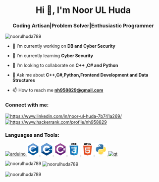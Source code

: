 <h1 align="center">Hi 👋, I'm Noor UL Huda</h1>
<h3 align="center">Coding Artisan|Problem Solver|Enthusiastic Programmer</h3>

<p align="left"> <img src="https://komarev.com/ghpvc/?username=noorulhuda789&label=Profile%20views&color=0e75b6&style=flat" alt="noorulhuda789" /> </p>

- 🔭 I’m currently working on **DB and Cyber Security**

- 🌱 I’m currently learning **Cyber Security**

- 👯 I’m looking to collaborate on **C++ ,C# and Python**

- 💬 Ask me about **C++,C#,Python,Frontend Development and Data Structures**

- 📫 How to reach me **nh958829@gmail.com**

<h3 align="left">Connect with me:</h3>
<p align="left">
<a href="https://linkedin.com/in/https://www.linkedin.com/in/noor-ul-huda-7b741a269/" target="blank"><img align="center" src="https://raw.githubusercontent.com/rahuldkjain/github-profile-readme-generator/master/src/images/icons/Social/linked-in-alt.svg" alt="https://www.linkedin.com/in/noor-ul-huda-7b741a269/" height="30" width="40" /></a>
<a href="https://www.hackerrank.com/https://www.hackerrank.com/profile/nh958829" target="blank"><img align="center" src="https://raw.githubusercontent.com/rahuldkjain/github-profile-readme-generator/master/src/images/icons/Social/hackerrank.svg" alt="https://www.hackerrank.com/profile/nh958829" height="30" width="40" /></a>
</p>

<h3 align="left">Languages and Tools:</h3>
<p align="left"> <a href="https://www.arduino.cc/" target="_blank" rel="noreferrer"> <img src="https://cdn.worldvectorlogo.com/logos/arduino-1.svg" alt="arduino" width="40" height="40"/> </a> <a href="https://www.cprogramming.com/" target="_blank" rel="noreferrer"> <img src="https://raw.githubusercontent.com/devicons/devicon/master/icons/c/c-original.svg" alt="c" width="40" height="40"/> </a> <a href="https://www.w3schools.com/cpp/" target="_blank" rel="noreferrer"> <img src="https://raw.githubusercontent.com/devicons/devicon/master/icons/cplusplus/cplusplus-original.svg" alt="cplusplus" width="40" height="40"/> </a> <a href="https://www.w3schools.com/cs/" target="_blank" rel="noreferrer"> <img src="https://raw.githubusercontent.com/devicons/devicon/master/icons/csharp/csharp-original.svg" alt="csharp" width="40" height="40"/> </a> <a href="https://www.w3schools.com/css/" target="_blank" rel="noreferrer"> <img src="https://raw.githubusercontent.com/devicons/devicon/master/icons/css3/css3-original-wordmark.svg" alt="css3" width="40" height="40"/> </a> <a href="https://www.w3.org/html/" target="_blank" rel="noreferrer"> <img src="https://raw.githubusercontent.com/devicons/devicon/master/icons/html5/html5-original-wordmark.svg" alt="html5" width="40" height="40"/> </a> <a href="https://www.python.org" target="_blank" rel="noreferrer"> <img src="https://raw.githubusercontent.com/devicons/devicon/master/icons/python/python-original.svg" alt="python" width="40" height="40"/> </a> <a href="https://www.qt.io/" target="_blank" rel="noreferrer"> <img src="https://upload.wikimedia.org/wikipedia/commons/0/0b/Qt_logo_2016.svg" alt="qt" width="40" height="40"/> </a> </p>

<p><img align="left" src="https://github-readme-stats.vercel.app/api/top-langs?username=noorulhuda789&show_icons=true&locale=en&layout=compact" alt="noorulhuda789" /></p>

<p>&nbsp;<img align="center" src="https://github-readme-stats.vercel.app/api?username=noorulhuda789&show_icons=true&locale=en" alt="noorulhuda789" /></p>

<p><img align="center" src="https://github-readme-streak-stats.herokuapp.com/?user=noorulhuda789&" alt="noorulhuda789" /></p>
